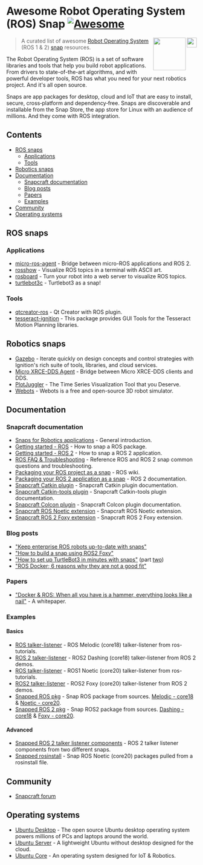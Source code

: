 # Awesome Robot Operating System (ROS) Snap [![Awesome](https://awesome.re/badge.svg)](https://awesome.re)

[<img src="https://cdn.iconscout.com/icon/free/png-256/snapcraft-3521718-2945162.png" align="right" width="26">](https://snapcraft.io/about)

[<img src="https://raw.githubusercontent.com/fkromer/awesome-ros2/master/ros_logo.svg?sanitize=true" align="right" width="86">](https://www.ros.org/blog/getting-started/)

> A curated list of awesome [Robot Operating System](https://www.ros.org/) (ROS 1 & 2) [snap](https://snapcraft.io) resources.

The Robot Operating System (ROS) is a set of software libraries and tools that help you build robot applications.
From drivers to state-of-the-art algorithms,
and with powerful developer tools,
ROS has what you need for your next robotics project.
And it's all open source.

Snaps are app packages for desktop, cloud and IoT that are easy to install,
secure, cross‐platform and dependency‐free.
Snaps are discoverable and installable from the Snap Store,
the app store for Linux with an audience of millions.
And they come with ROS integration.

## Contents

- [ROS snaps](#ros-snaps)
  - [Applications](#applications)
  - [Tools](#tools)
- [Robotics snaps](#robotics-snaps)
- [Documentation](#documentation)
  - [Snapcraft documentation](#snapcraft-documentation)
  - [Blog posts](#blog-posts)
  - [Papers](#papers)
  - [Examples](#examples)
- [Community](#community)
- [Operating systems](#operating-systems)

## ROS snaps

### Applications

- [micro-ros-agent](https://snapcraft.io/micro-ros-agent) - Bridge between micro-ROS applications and ROS 2.
- [rosshow](https://snapcraft.io/rosshow) - Visualize ROS topics in a terminal with ASCII art.
- [rosboard](https://snapcraft.io/rosboard) - Turn your robot into a web server to visualize ROS topics.
- [turtlebot3c](https://snapcraft.io/turtlebot3c) - Turtlebot3 as a snap!

### Tools

- [qtcreator-ros](https://snapcraft.io/qtcreator-ros) - Qt Creator with ROS plugin.
- [tesseract-ignition](https://snapcraft.io/tesseract-ignition) - This package provides GUI Tools for the Tesseract Motion Planning libraries.

## Robotics snaps

- [Gazebo](https://snapcraft.io/gazebo) - Iterate quickly on design concepts and control strategies with Ignition's rich suite of tools, libraries, and cloud services.
- [Micro XRCE-DDS Agent](https://snapcraft.io/micro-xrce-dds-agent) - Bridge between Micro XRCE-DDS clients and DDS.
- [PlotJuggler](https://snapcraft.io/plotjuggler) - The Time Series Visualization Tool that you Deserve.
- [Webots](https://snapcraft.io/webots) - Webots is a free and open-source 3D robot simulator.

## Documentation

### Snapcraft documentation

- [Snaps for Robotics applications](https://snapcraft.io/docs/robotics) - General introduction.
- [Getting started - ROS](https://snapcraft.io/docs/ros-applications) - How to snap a ROS package.
- [Getting started - ROS 2](https://snapcraft.io/docs/ros2-applications) - How to snap a ROS 2 application.
- [ROS FAQ & Troubleshooting](https://snapcraft.io/docs/ros-troubleshooting) - Reference ROS and ROS 2 snap common questions and troubleshooting.
- [Packaging your ROS project as a snap](http://wiki.ros.org/ROS/Tutorials/Packaging%20your%20ROS%20project%20as%20a%20snap) - ROS wiki.
- [Packaging your ROS 2 application as a snap](https://docs.ros.org/en/foxy/Tutorials/Packaging-your-ROS-2-application-as-a-snap.html) - ROS 2 documentation.
- [Snapcraft Catkin plugin](https://snapcraft.io/docs/catkin-plugin) - Snapcraft Catkin plugin documentation.
- [Snapcraft Catkin-tools plugin](https://snapcraft.io/docs/catkin-tools-plugin) - Snapcraft Catkin-tools plugin documentation.
- [Snapcraft Colcon plugin](https://snapcraft.io/docs/the-colcon-plugin) - Snapcraft Colcon plugin documentation.
- [Snapcraft ROS Noetic extension](https://snapcraft.io/docs/ros1-extension) - Snapcraft ROS Noetic extension.
- [Snapcraft ROS 2 Foxy extension](https://snapcraft.io/docs/ros2-extension) - Snapcraft ROS 2 Foxy extension.

### Blog posts

- ["Keep enterprise ROS robots up-to-date with snaps"](https://ubuntu.com/blog/keep-enterprise-ros-robots-up-to-date-with-snaps)
- ["How to build a snap using ROS2 Foxy"](https://snapcraft.io/blog/how-to-build-a-snap-using-ros-2-foxy)
- ["How to set up TurtleBot3 in minutes with snaps"](https://ubuntu.com/blog/how-to-set-up-turtlebot3-in-minutes-with-snaps) (part [two](https://ubuntu.com/blog/how-to-set-up-turtlebot3-in-minutes-with-snaps-2))
- ["ROS Docker; 6 reasons why they are not a good fit"](https://ubuntu.com/blog/ros-docker)

### Papers

- ["Docker & ROS: When all you have is a hammer, everything looks like a nail"](https://ubuntu.com/engage/dockerandros?utm_medium=blog&utm_campaign=7014K000000UWJn) - A whitepaper.

### Examples

#### Basics

- [ROS talker-listener](https://github.com/snapcraft-docs/ros-talker-listener) - ROS Melodic (core18) talker-listener from ros-tutorials.
- [ROS 2 talker-listener](https://github.com/snapcraft-docs/ros2-talker-listener) - ROS2 Dashing (core18) talker-listener from ROS 2 demos.
- [ROS talker-listener](https://github.com/snapcraft-docs/ros-talker-listener-core20) - ROS1 Noetic (core20) talker-listener from ros-tutorials.
- [ROS2 talker-listener](https://github.com/snapcraft-docs/ros2-talker-listener-core20) - ROS2 Foxy (core20) talker-listener from ROS 2 demos.
- [Snapped ROS pkg](https://github.com/Guillaumebeuzeboc/snapped_ros1_pkg) - Snap ROS package from sources. [Melodic - core18](https://github.com/Guillaumebeuzeboc/snapped_ros1_pkg/tree/core18) & [Noetic - core20](https://github.com/Guillaumebeuzeboc/snapped_ros1_pkg/tree/main).
- [Snapped ROS 2 pkg](https://github.com/Guillaumebeuzeboc/snapped_ros2_pkg) - Snap ROS2 package from sources. [Dashing - core18](https://github.com/Guillaumebeuzeboc/snapped_ros2_pkg/tree/core18) & [Foxy - core20](https://github.com/Guillaumebeuzeboc/snapped_ros2_pkg/tree/main).

#### Advanced

- [Snapped ROS 2 talker listener components](https://github.com/Guillaumebeuzeboc/snapped_ros2_talker_listener_components) - ROS 2 talker listener components from two different snaps.
- [Snapped rosinstall](https://github.com/Guillaumebeuzeboc/snapped_ros1_rosinstall) - Snap ROS Noetic (core20) packages pulled from a rosinstall file.

## Community

- [Snapcraft forum](https://forum.snapcraft.io/search?q=ROS)

## Operating systems

- [Ubuntu Desktop](https://ubuntu.com/desktop) - The open source Ubuntu desktop operating system powers millions of PCs and laptops around the world.
- [Ubuntu Server](https://ubuntu.com/server) - A lightweight Ubuntu without desktop designed for the cloud.
- [Ubuntu Core](https://ubuntu.com/core) - An operating system designed for IoT & Robotics.
